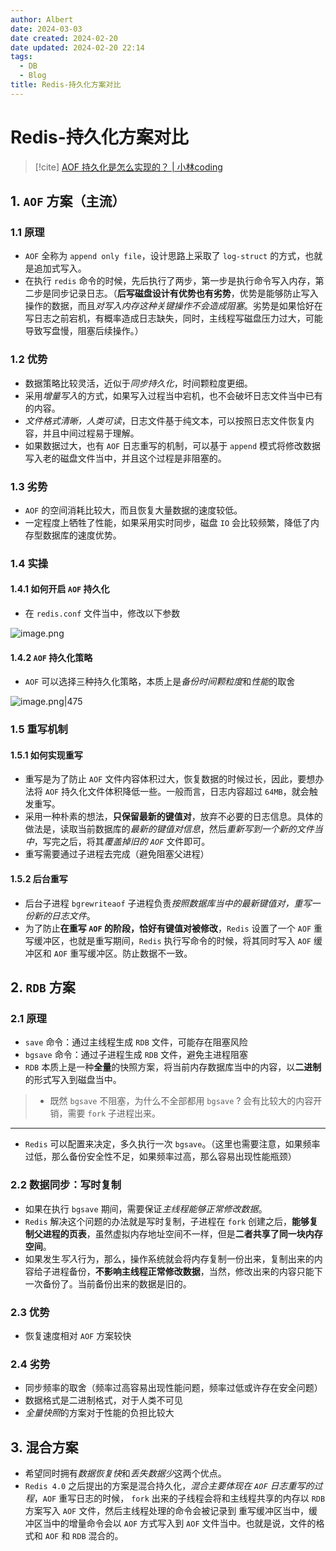 ```yaml
---
author: Albert
date: 2024-03-03
date created: 2024-02-20
date updated: 2024-02-20 22:14
tags:
  - DB
  - Blog
title: Redis-持久化方案对比
---
```


# Redis-持久化方案对比

>[!cite]
>[AOF 持久化是怎么实现的？ | 小林coding](https://xiaolincoding.com/redis/storage/aof.html#%E4%B8%89%E7%A7%8D%E5%86%99%E5%9B%9E%E7%AD%96%E7%95%A5)

## 1. `AOF` 方案（主流）

### 1.1 原理

- `AOF` 全称为 `append only file`，设计思路上采取了 `log-struct` 的方式，也就是追加式写入。
- 在执行 `redis` 命令的时候，先后执行了两步，第一步是执行命令写入内存，第二步是同步记录日志。（**后写磁盘设计有优势也有劣势**，优势是能够防止写入操作的数据，而且*对写入内存这种关键操作不会造成阻塞*。劣势是如果恰好在写日志之前宕机，有概率造成日志缺失，同时，主线程写磁盘压力过大，可能导致写盘慢，阻塞后续操作。）

### 1.2 优势

- 数据策略比较灵活，近似于*同步持久化*，时间颗粒度更细。
- 采用*增量写入*的方式，如果写入过程当中宕机，也不会破坏日志文件当中已有的内容。
- *文件格式清晰，人类可读*，日志文件基于纯文本，可以按照日志文件恢复内容，并且中间过程易于理解。
- 如果数据过大，也有 `AOF` 日志重写的机制，可以基于 `append` 模式将修改数据写入老的磁盘文件当中，并且这个过程是非阻塞的。

### 1.3 劣势

- `AOF` 的空间消耗比较大，而且恢复大量数据的速度较低。
- 一定程度上牺牲了性能，如果采用实时同步，磁盘 `IO` 会比较频繁，降低了内存型数据库的速度优势。

### 1.4 实操

#### 1.4.1 如何开启 `AOF` 持久化

- 在 `redis.conf` 文件当中，修改以下参数

![image.png](https://img-20221128.oss-cn-shanghai.aliyuncs.com/img-2023-05/20240220214234.png)

#### 1.4.2 `AOF` 持久化策略

- `AOF` 可以选择三种持久化策略，本质上是*备份时间颗粒度*和*性能*的取舍

![image.png|475](https://img-20221128.oss-cn-shanghai.aliyuncs.com/img-2023-05/20240220214409.png)

### 1.5 重写机制

#### 1.5.1 如何实现重写

- 重写是为了防止 `AOF` 文件内容体积过大，恢复数据的时候过长，因此，要想办法将 `AOF` 持久化文件体积降低一些。一般而言，日志内容超过 `64MB`，就会触发重写。
- 采用一种朴素的想法，**只保留最新的键值对**，放弃不必要的日志信息。具体的做法是，读取当前数据库的*最新的键值对信息*，然后*重新写到一个新的文件当中*，写完之后，将其*覆盖掉旧的 `AOF`* 文件即可。
- 重写需要通过子进程去完成（避免阻塞父进程）

#### 1.5.2 后台重写

- 后台子进程 `bgrewriteaof` 子进程负责*按照数据库当中的最新键值对，重写一份新的日志文件*。
- 为了防止**在重写 `AOF` 的阶段，恰好有键值对被修改**，`Redis` 设置了一个 `AOF` 重写缓冲区，也就是重写期间，`Redis` 执行写命令的时候，将其同时写入 `AOF` 缓冲区和 `AOF` 重写缓冲区。防止数据不一致。

## 2. `RDB` 方案

### 2.1 原理

 - `save` 命令：通过主线程生成 `RDB` 文件，可能存在阻塞风险
 - `bgsave` 命令：通过子进程生成 `RDB` 文件，避免主进程阻塞
- `RDB` 本质上是一种**全量**的快照方案，将当前内存数据库当中的内容，以**二进制**的形式写入到磁盘当中。

> - 既然 `bgsave` 不阻塞，为什么不全部都用 `bgsave` ? 会有比较大的内容开销，需要 `fork` 子进程出来。

---

- `Redis` 可以配置来决定，多久执行一次 `bgsave`。（这里也需要注意，如果频率过低，那么备份安全性不足，如果频率过高，那么容易出现性能瓶颈）

### 2.2 数据同步：写时复制

- 如果在执行 `bgsave` 期间，需要保证*主线程能够正常修改数据*。
- `Redis` 解决这个问题的办法就是写时复制，子进程在 `fork` 创建之后，**能够复制父进程的页表**，虽然虚拟内存地址空间不一样，但是**二者共享了同一块内存空间**。
- 如果发生*写入*行为，那么，操作系统就会将内存复制一份出来，复制出来的内容给子进程备份，**不影响主线程正常修改数据**，当然，修改出来的内容只能下一次备份了。当前备份出来的数据是旧的。

### 2.3 优势

- 恢复速度相对 `AOF` 方案较快

### 2.4 劣势

- 同步频率的取舍（频率过高容易出现性能问题，频率过低或许存在安全问题）
- 数据格式是二进制格式，对于人类不可见
- *全量快照*的方案对于性能的负担比较大

## 3. 混合方案

- 希望同时拥有*数据恢复快*和*丢失数据少*这两个优点。
- `Redis 4.0` 之后提出的方案是混合持久化，*混合主要体现在 `AOF` 日志重写的过程*，`AOF` 重写日志的时候， `fork` 出来的子线程会将和主线程共享的内存以 `RDB` 方案写入 `AOF` 文件，然后主线程处理的命令会被记录到 重写缓冲区当中，缓冲区当中的增量命令会以 `AOF` 方式写入到 `AOF` 文件当中。也就是说，文件的格式和 `AOF` 和 `RDB` 混合的。
